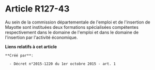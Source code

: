 # Article R127-43

Au sein de la commission départementale de l'emploi et de l'insertion de Mayotte sont instituées deux formations spécialisées
compétentes respectivement dans le domaine de l'emploi et dans le domaine de l'insertion par l'activité économique.

**Liens relatifs à cet article**

	**Créé par**:

	  - Décret n°2015-1220 du 1er octobre 2015 - art. 1

